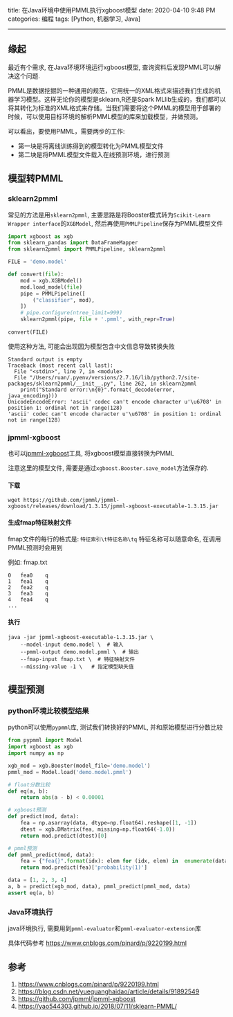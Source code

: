 title: 在Java环境中使用PMML执行xgboost模型 
date: 2020-04-10 9:48 PM
categories: 编程
tags: [Python, 机器学习, Java]

----

## 缘起
最近有个需求, 在Java环境环境运行xgboost模型, 查询资料后发现PMML可以解决这个问题.

PMML是数据挖掘的一种通用的规范，它用统一的XML格式来描述我们生成的机器学习模型。这样无论你的模型是sklearn,R还是Spark MLlib生成的，我们都可以将其转化为标准的XML格式来存储。当我们需要将这个PMML的模型用于部署的时候，可以使用目标环境的解析PMML模型的库来加载模型，并做预测。

可以看出，要使用PMML，需要两步的工作:
* 第一块是将离线训练得到的模型转化为PMML模型文件
* 第二块是将PMML模型文件载入在线预测环境，进行预测

<!--more-->

## 模型转PMML
### sklearn2pmml
常见的方法是用`sklearn2pmml`, 主要思路是将Booster模式转为`Scikit-Learn Wrapper interface`的`XGBModel`, 然后再使用`PMMLPipeline`保存为PMML模型文件

```python
import xgboost as xgb
from sklearn_pandas import DataFrameMapper
from sklearn2pmml import PMMLPipeline, sklearn2pmml

FILE = 'demo.model'

def convert(file):
    mod = xgb.XGBModel()
    mod.load_model(file)
    pipe = PMMLPipeline([
        ("classifier", mod),
    ])
    # pipe.configure(ntree_limit=999)
    sklearn2pmml(pipe, file + '.pmml', with_repr=True)
    
convert(FILE)
```

使用这种方法, 可能会出现因为模型包含中文信息导致转换失败
```
Standard output is empty
Traceback (most recent call last):
  File "<stdin>", line 7, in <module>
  File "/Users/ruan/.pyenv/versions/2.7.16/lib/python2.7/site-packages/sklearn2pmml/__init__.py", line 262, in sklearn2pmml
    print("Standard error:\n{0}".format(_decode(error, java_encoding)))
UnicodeEncodeError: 'ascii' codec can't encode character u'\u6708' in position 1: ordinal not in range(128)
'ascii' codec can't encode character u'\u6708' in position 1: ordinal not in range(128)
```

### jpmml-xgboost
也可以[jpmml-xgboost](https://github.com/jpmml/jpmml-xgboost)工具, 将xgboost模型直接转换为PMML

注意这里的模型文件, 需要是通过`xgboost.Booster.save_model`方法保存的.

#### 下载 
```shell
wget https://github.com/jpmml/jpmml-xgboost/releases/download/1.3.15/jpmml-xgboost-executable-1.3.15.jar
```

#### 生成fmap特征映射文件
fmap文件的每行的格式是: `特征索引\t特征名称\tq`
特征名称可以随意命名, 在调用PMML预测时会用到

例如: fmap.txt
```
0	fea0	q
1	fea1	q
2	fea2	q
3	fea3	q
4	fea4	q
...
```

#### 执行
```shell
java -jar jpmml-xgboost-executable-1.3.15.jar \
	--model-input demo.model \  # 输入
	--pmml-output demo.model.pmml \  # 输出
	--fmap-input fmap.txt \  # 特征映射文件
	--missing-value -1 \   # 指定模型缺失值
```

## 模型预测
### python环境比较模型结果
python可以使用`pypmml`库, 测试我们转换好的PMML, 并和原始模型进行分数比较

```python
from pypmml import Model
import xgboost as xgb
import numpy as np

xgb_mod = xgb.Booster(model_file='demo.model')
pmml_mod = Model.load('demo.model.pmml')

# float分数比较
def eq(a, b):
    return abs(a - b) < 0.00001

# xgboost预测
def predict(mod, data):
    fea = np.asarray(data, dtype=np.float64).reshape([1, -1])
    dtest = xgb.DMatrix(fea, missing=np.float64(-1.0))
    return mod.predict(dtest)[0]

# pmml预测
def pmml_predict(mod, data):
    fea = {"fea{}".format(idx): elem for (idx, elem) in  enumerate(data)}
    return mod.predict(fea)['probability(1)']

data = [1, 2, 3, 4]
a, b = predict(xgb_mod, data), pmml_predict(pmml_mod, data)
assert eq(a, b)
```

### Java环境执行
java环境执行, 需要用到`pmml-evaluator`和`pmml-evaluator-extension`库

具体代码参考 https://www.cnblogs.com/pinard/p/9220199.html

## 参考
1. https://www.cnblogs.com/pinard/p/9220199.html
2. https://blog.csdn.net/yueguanghaidao/article/details/91892549
3. https://github.com/jpmml/jpmml-xgboost
4. https://yao544303.github.io/2018/07/11/sklearn-PMML/